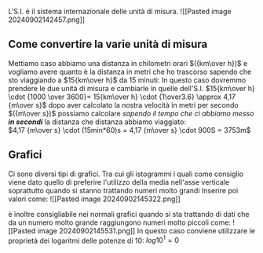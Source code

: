 L'S.I. è il sistema internazionale delle unità di misura.
![[Pasted image 20240902142457.png]]
## Come convertire la varie unità di misura
Mettiamo caso abbiamo una distanza in chilometri orari $({km\over h})$ e vogliamo avere quanto è la distanza in metri che ho trascorso sapendo che sto viaggiando a $15{km\over h}$ da 15 minuti:
In questo caso dovremmo prendere le due unità di misura e cambiarle in quelle dell'S.I.
$15{km\over h} \cdot {1000 \over 3600}= 15{km\over h} \cdot {1\over3.6} \approx 4,17 {m\over s}$
dopo aver calcolato la nostra velocità in metri per secondo $({m\over s})$  possiamo calcolare *sapendo il tempo che ci abbiamo messo **in secondi*** la distanza che distanza abbiamo viaggiato:   
$4,17 {m\over s} \cdot (15min*60)s = 4,17 {m\over s} \cdot 900S = 3753m$

## Grafici
Ci sono diversi tipi di grafici.
Tra cui gli istogrammi i quali come consiglio viene dato quello di preferire l'utilizzo della media nell'asse verticale soprattutto quando si stanno trattando numeri molto grandi
Inserire poi valori come:
![[Pasted image 20240902145322.png]]

è inoltre consigliabile nei normali grafici quando si sta trattando di dati che da un numero molto grande raggiungono numeri molto piccoli come: 
![[Pasted image 20240902145531.png]]
In questo caso conviene utilizzare le proprietà dei logaritmi delle potenze di 10:
$log10^1 = 0$